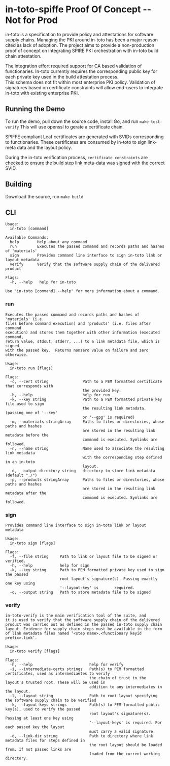 # in-toto-spiffe Proof Of Concept -- Not for Prod

in-toto is a specification to provide policy and attestations for software supply chains.
Managing the PKI around in-toto has been a major reason cited as lack of adoption.
The project aims to provide a non-production proof of concept on integrating SPIRE PKI orchestration
with in-toto build chain attestation.

The integration effort required support for CA based validation of functionaries.  In-toto currently
requires the corresponding public key for each private key used in the build attestation process.  
This schema does not fit within most enterprise PKI policy.  Validation of signatures based on certificate 
constraints will allow end-users to integrate in-toto with existing enterprise PKI.

## Running the Demo

To run the demo, pull down the source code, install Go, and run `make test-verify`
This will use openssl to gerate a certificate chain.

SPIFFE compliant Leaf certificates are generated with SVIDs corresponding to functionaries.  These certificates are consumed
by in-toto to sign link-meta data and the layout policy.

During the in-toto verification process, `certificate constraints` are checked to ensure
the build step link meta-data was signed with the correct SVID.


## Building

Download the source, run `make build`

## CLI

```
Usage:
  in-toto [command]

Available Commands:
  help        Help about any command
  run         Executes the passed command and records paths and hashes of 'materials'
  sign        Provides command line interface to sign in-toto link or layout metadata
  verify      Verify that the software supply chain of the delivered product

Flags:
  -h, --help   help for in-toto

Use "in-toto [command] --help" for more information about a command.
```

### run
```
Executes the passed command and records paths and hashes of 'materials' (i.e.
files before command execution) and 'products' (i.e. files after command
execution) and stores them together with other information (executed command,
return value, stdout, stderr, ...) to a link metadata file, which is signed
with the passed key.  Returns nonzero value on failure and zero otherwise.

Usage:
  in-toto run [flags]

Flags:
  -c, --cert string               Path to a PEM formatted certificate that corresponds with
                                  the provided key.
  -h, --help                      help for run
  -k, --key string                Path to a PEM formatted private key file used to sign
                                  the resulting link metadata. (passing one of '--key'
                                  or '--gpg' is required)
  -m, --materials stringArray     Paths to files or directories, whose paths and hashes
                                  are stored in the resulting link metadata before the
                                  command is executed. Symlinks are followed.
  -n, --name string               Name used to associate the resulting link metadata
                                  with the corresponding step defined in an in-toto
                                  layout.
  -d, --output-directory string   directory to store link metadata (default "./")
  -p, --products stringArray      Paths to files or directories, whose paths and hashes
                                  are stored in the resulting link metadata after the
                                  command is executed. Symlinks are followed.
```
### sign
```
Provides command line interface to sign in-toto link or layout metadata

Usage:
  in-toto sign [flags]

Flags:
  -f, --file string     Path to link or layout file to be signed or verified.
  -h, --help            help for sign
  -k, --key string      Path to PEM formatted private key used to sign the passed
                        root layout's signature(s). Passing exactly one key using
                        '--layout-key' is       required.
  -o, --output string   Path to store metadata file to be signed
```
### verify
```
in-toto-verify is the main verification tool of the suite, and
it is used to verify that the software supply chain of the delivered
product was carried out as defined in the passed in-toto supply chain
layout. Evidence for supply chain steps must be available in the form
of link metadata files named ‘<step name>.<functionary keyid prefix>.link’.

Usage:
  in-toto verify [flags]

Flags:
  -h, --help                         help for verify
  -i, --intermediate-certs strings   Path(s) to PEM formatted certificates, used as intermediaetes to verify
                                     the chain of trust to the layout's trusted root. These will be used in
                                     addition to any intermediates in the layout.
  -l, --layout string                Path to root layout specifying the software supply chain to be verified
  -k, --layout-keys strings          Path(s) to PEM formatted public key(s), used to verify the passed
                                     root layout's signature(s). Passing at least one key using
                                     '--layout-keys' is required. For each passed key the layout
                                     must carry a valid signature.
  -d, --link-dir string              Path to directory where link metadata files for steps defined in
                                     the root layout should be loaded from. If not passed links are
                                     loaded from the current working directory.
 ```
